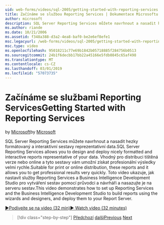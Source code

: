 ```yaml
---
uid: web-forms/videos/sql-2005/getting-started-with-reporting-services
title: Začínáme se službou Reporting Services | Dokumentace Microsoftu
author: microsoft
description: SQL Server Reporting Services můžete navrhnout a nasadit hezky formátovaný a interaktivní sestavy reprezentativní data. Vhodná pro tisk nebo jen...
ms.author: riande
ms.date: 10/21/2006
ms.assetid: f348a388-d3a2-4ea8-baf0-be2e6ef8efe1
msc.legacyurl: /web-forms/videos/sql-2005/getting-started-with-reporting-services
msc.type: video
ms.openlocfilehash: 95018211c77e69b1842b05718885f284756b0513
ms.sourcegitcommit: 24b1f6decbb17bb22a45166e5fdb0845c65af498
ms.translationtype: MT
ms.contentlocale: cs-CZ
ms.lasthandoff: 03/01/2019
ms.locfileid: "57073735"
---
```

<a name="getting-started-with-reporting-services"></a><span data-ttu-id="7805a-104">Začínáme se službami Reporting Services</span><span class="sxs-lookup"><span data-stu-id="7805a-104">Getting Started with Reporting Services</span></span>
====================
<span data-ttu-id="7805a-105">by [Microsoft](https://github.com/microsoft)</span><span class="sxs-lookup"><span data-stu-id="7805a-105">by [Microsoft](https://github.com/microsoft)</span></span>

<span data-ttu-id="7805a-106">SQL Server Reporting Services můžete navrhnout a nasadit hezky formátovaný a interaktivní sestavy reprezentativní data.</span><span class="sxs-lookup"><span data-stu-id="7805a-106">SQL Server Reporting Services allows you to design and deploy nicely formatted and interactive reports representative of your data.</span></span> <span data-ttu-id="7805a-107">Vhodný pro distribuci tištěná verze nebo online a tyto sestavy vám umožní získat profesionální výsledky velmi rychle.</span><span class="sxs-lookup"><span data-stu-id="7805a-107">Suitable for print or online distribution, these reports and it allows you to get professional results very quickly.</span></span> <span data-ttu-id="7805a-108">Toto video ukazuje, jak nastavit služby Reporting Services a Business Intelligence Development Studio pro vytváření sestav pomocí průvodci a návrháři a nasazujte je na serveru sestav.</span><span class="sxs-lookup"><span data-stu-id="7805a-108">This video demonstrates how to set up Reporting Services and the Business Intelligence Development Studio to build reports using the wizards and designers, and deploy them to your Report Server.</span></span>

[<span data-ttu-id="7805a-109">&#9654;Podívejte se na video (32 min)</span><span class="sxs-lookup"><span data-stu-id="7805a-109">&#9654; Watch video (32 minutes)</span></span>](https://channel9.msdn.com/Blogs/ASP-NET-Site-Videos/getting-started-with-reporting-services)

> [!div class="step-by-step"]
> <span data-ttu-id="7805a-110">[Předchozí](using-sql-server-management-studio.md)
> [další](building-and-customizing-reports-in-business-intelligence-development-studio.md)</span><span class="sxs-lookup"><span data-stu-id="7805a-110">[Previous](using-sql-server-management-studio.md)
[Next](building-and-customizing-reports-in-business-intelligence-development-studio.md)</span></span>
